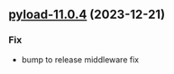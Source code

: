 

## [pyload-11.0.4](https://github.com/truecharts/charts/compare/pyload-11.0.3...pyload-11.0.4) (2023-12-21)

### Fix

- bump to release middleware fix
  
  